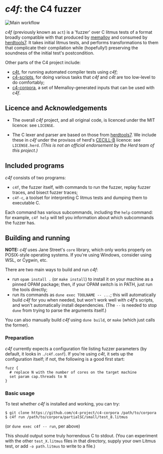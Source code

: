 # _c4f_: the C4 fuzzer

![Main workflow](https://github.com/c4-project/c4f/workflows/Main%20workflow/badge.svg)

_c4f_ (previously known as `act`)
is a 'fuzzer' over C litmus tests of a format broadly compatible with
that produced by [memalloy](https://github.com/JohnWickerson/memalloy)
and consumed by [herdtools7](https://github.com/herd/herdtools7).
It takes initial litmus tests, and performs transformations to them
that complicate their compilation while (hopefully!) preserving the
soundness of the initial test's postcondition.

Other parts of the C4 project include:

- [c4t](https://github.com/c4-project/c4t),
  for running automated compiler tests using _c4f_;
- [c4-scripts](https://github.com/c4-project/c4-scripts),
  for doing various tasks that _c4f_ and _c4t_ are too low-level to do
  comfortably;
- [c4-corpora](https://github.com/c4-project/c4-corpora),
  a set of Memalloy-generated inputs that can be used with _c4f_.

## Licence and Acknowledgements

- The overall _c4f_ project, and all original code, is licenced under
  the MIT licence: see `LICENSE`.

- The C lexer and parser are based on those from
  [herdtools7](https://github.com/herd/herdtools7).  We include these in
  _c4f_ under the provisos of herd's
  [CECILL-B](http://www.cecill.info/licences/Licence_CeCILL-B_V1-en.html)
  licence: see `LICENSE.herd`. _(This is not an
  official endorsement by the Herd team of this project.)_

## Included programs

_c4f_ consists of two programs:

- `c4f`, the fuzzer itself, with commands to run the fuzzer, replay fuzzer traces,
  and bisect fuzzer traces;
- `c4f-c`, a toolset for interpreting C litmus tests and dumping them to executable C.

Each command has various subcommands, including the `help` command: for example,
`c4f help` will tell you information about which subcommands the fuzzer has.

## Building and running

**NOTE:**
_c4f_ uses Jane Street's `core` library, which only works properly on
POSIX-style operating systems.  If you're using Windows, consider
using WSL, or Cygwin, etc.

There are two main ways to build and run _c4f_:

- run `opam install .` (or `make install`) to install it on your machine as a pinned OPAM package;
  then, if your OPAM switch is in PATH, just run the tools directly;
- run its commands as `dune exec TOOLNAME -- ...`; this will automatically build _c4f_
  for you when needed, but won't work well with _c4f_'s scripts, and won't
  automatically install dependencies. (The `--` is needed to stop `dune` from
  trying to parse the arguments itself.)

You can also manually build _c4f_ using `dune build`, or
`make` (which just calls the former).

### Preparation

_c4f_ currently expects a configuration file listing fuzzer parameters
(by default, it looks in `./c4f.conf`).  If you're using _c4t_, it sets
up the configuration itself; if not, the following is a good first start:

```
fuzz {
  # replace N with the number of cores on the target machine
  set param cap.threads to N
}
```

### Basic usage

To test whether _c4f_ is installed and working, you can try:

```shell
$ git clone https://github.com/c4-project/c4-corpora /path/to/corpora
$ c4f run /path/to/corpora/partialSC/small/test_8.litmus
```

(or `dune exec c4f -- run`, per above)

This should output some truly horrendous C to stdout.  (You can
experiment with the other `test_X.litmus` files in that directory,
supply your own Litmus test, or add `-o path.litmus` to write to a
file.)
